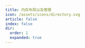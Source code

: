 ```yaml
---
title: 内存布局以及管理
icon: /assets/icons/directory.svg
article: false
index: false
dir:
  order: 1
  expanded: true
---
```


<Catalog />
